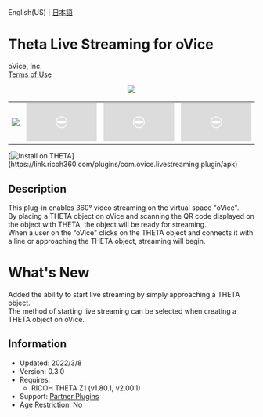 English(US) | [日本語](README.ja.md)

# Theta Live Streaming for oVice

oVice, Inc.  
[Terms of Use](https://www.ricoh360.com/terms/plugins/)

<div align="center"><img src="./1.png"><table><tr><td><img src="./2.png"></td><td><img src="./3.png"></td><td><img src="./4.png"></td><td><img src="./5.png"></td></tr></table></div>

[![Install on THETA](https://assets.ricoh360.com/image/upload/v1/front/theta/install-button.svg?)](https://link.ricoh360.com/plugins/com.ovice.livestreaming.plugin/apk)

## Description

<div id="plugin-description">

This plug-in enables 360° video streaming on the virtual space "oVice".  
By placing a THETA object on oVice and scanning the QR code displayed on the object with THETA, the object will be ready for streaming.  
When a user on the “oVice" clicks on the THETA object and connects it with a line or approaching the THETA object, streaming will begin.  

</div>

# What's New
<div>

Added the ability to start live streaming by simply approaching a THETA object.  
The method of starting live streaming can be selected when creating a THETA object on oVice.  

</div>

## Information

- Updated: 2022/3/8
- Version: 0.3.0
- Requires:
  - RICOH THETA Z1 (v1.80.1, v2.00.1)
- Support: [Partner Plugins](https://www.notion.so/ovice/RICOH-THETA-63b0ce489fb74eefa233f8838c2bd1d0)
- Age Restriction: No
